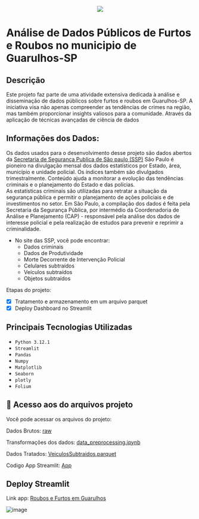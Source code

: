 <p align="center">
<img loading="lazy" src="http://img.shields.io/static/v1?label=STATUS&message=FINALIZADO&color=GREEN&style=for-the-badge"/>
</p>

# Análise de Dados Públicos de Furtos e Roubos no municipio de Guarulhos-SP

## Descrição

Este projeto faz parte de uma atividade extensiva dedicada à análise e disseminação de dados públicos sobre furtos e roubos em Guarulhos-SP. A iniciativa visa não apenas compreender as tendências de crimes na região, mas também proporcionar insights valiosos para a comunidade. Através da aplicação de técnicas avançadas de ciência de dados

## Informações dos Dados:
Os dados usados para o desenvolvimento desse projeto são dados abertos da [Secretaria de Segurança Publica de São paulo (SSP)](https://www.ssp.sp.gov.br/estatistica/consultas)
São Paulo é pioneiro na divulgação mensal dos dados estatísticos por Estado, área, município e unidade policial. Os índices também são divulgados trimestralmente. Conteúdo ajuda a monitorar a evolução das tendências criminais e o planejamento do Estado e das polícias.
<br>
As estatísticas criminais são utilizadas para retratar a situação da segurança pública e permitir o planejamento de ações policiais e de investimentos no setor. Em São Paulo, a compilação dos dados é feita pela Secretaria da Segurança Pública, por intermédio da Coordenadoria de Análise e Planejamento (CAP) - responsável pela análise dos dados de interesse policial e pela realização de estudos para prevenir e reprimir a criminalidade.
<br>
* No site das SSP, você pode encontrar:
  * Dados criminais
  * Dados de Produtividade
  * Morte Decorrente de Intervenção Policial
  * Celulares subtraídos
  * Veículos subtraídos
  * Objetos subtraídos

Etapas do projeto:

- [x] Tratamento e armazenamento em um arquivo parquet
- [x] Deploy Dashboard no Streamlit

## Principais Tecnologias Utilizadas

- ``Python 3.12.1``
- ``Streamlit``
- ``Pandas``
- ``Numpy``
- ``Matplotlib``
- ``Seaborn``
- ``plotly``
- ``Folium``

## 📁 Acesso aos do  arquivos projeto
Você pode acessar os arquivos do projeto:

Dados Brutos: [raw](https://github.com/RailanDeivid/Analise_roubos_e_furtos_veiculos_SP/tree/main/data/raw)

Transformações dos dados: [data_preprocessing.ipynb](https://github.com/RailanDeivid/Analise_roubos_e_furtos_veiculos_SP/blob/main/src/preprocessed/data_preprocessing.ipynb)

Dados Tratados: [VeiculosSubtraidos.parquet](https://github.com/RailanDeivid/Analise_roubos_e_furtos_veiculos_SP/tree/main/data/processed)

Codigo App Streamlit: [App](https://github.com/RailanDeivid/Analise_roubos_e_furtos_veiculos_SP/tree/main/app)


## Deploy Streamlit

Link app: [Roubos e Furtos em Guarulhos](https://roubos-e-furtos-em-guarulhos.streamlit.app/)

![image](https://github.com/RailanDeivid/Analise_roubos_e_furtos_veiculos_SP/assets/78448568/598683f0-c0bd-4ba7-b55f-be322cbc7466)


